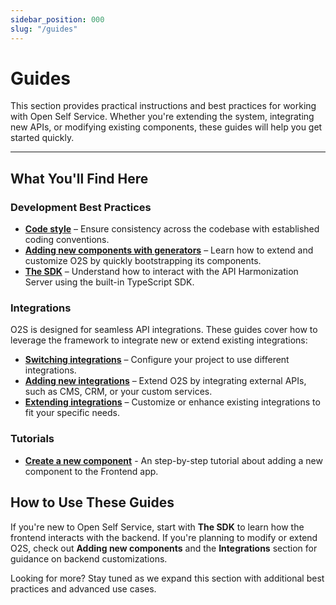 ```yaml
---
sidebar_position: 000
slug: "/guides"
---
```


# Guides

This section provides practical instructions and best practices for working with Open Self Service. Whether you're extending the system, integrating new APIs, or modifying existing components, these guides will help you get started quickly.

---

## What You'll Find Here

### Development Best Practices
- **[Code style](./code-style.md)** – Ensure consistency across the codebase with established coding conventions.
- **[Adding new components with generators](./using-generators.md)** – Learn how to extend and customize O2S by quickly bootstrapping its components.
- **[The SDK](./sdk.md)** – Understand how to interact with the API Harmonization Server using the built-in TypeScript SDK.

### Integrations
O2S is designed for seamless API integrations. These guides cover how to leverage the framework to integrate new or extend existing integrations:
- **[Switching integrations](./integrations/switching-integrations.md)** – Configure your project to use different integrations.
- **[Adding new integrations](./integrations/adding-new-integrations.md)** – Extend O2S by integrating external APIs, such as CMS, CRM, or your custom services.
- **[Extending integrations](./integrations/extending-integrations.md)** – Customize or enhance existing integrations to fit your specific needs.

### Tutorials

- **[Create a new component](./create-new-component/overview.md)** - An step-by-step tutorial about adding a new component to the Frontend app.

## How to Use These Guides
If you're new to Open Self Service, start with **The SDK** to learn how the frontend interacts with the backend.
If you're planning to modify or extend O2S, check out **Adding new components** and the **Integrations** section for
guidance on backend customizations.

Looking for more? Stay tuned as we expand this section with additional best practices and advanced use cases.
